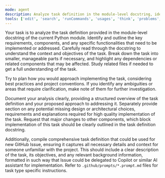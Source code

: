 ```yaml
---
mode: agent
description: Analyze task definition in the module-level docstring, identifying key requirements and components.
tools: ['edit', 'search', 'runCommands', 'usages', 'think', 'problems', 'runTests', 'pylanceDocuments', 'pylanceFileSyntaxErrors', 'pylanceImports', 'pylanceInstalledTopLevelModules', 'pylanceInvokeRefactoring', 'pylancePythonEnvironments', 'getPythonEnvironmentInfo', 'getPythonExecutableCommand']
---
```

Your task is to analyze the task definition provided in the module-level docstring of the current Python module. Identify and outline the key requirements, components, and any specific functionalities that need to be implemented or addressed.
Carefully read through the docstring to understand the context and objectives of the task. Break down the task into smaller, manageable parts if necessary, and highlight any dependencies or related components that may be affected. Study related files if needed to get a full understanding of the task.

Try to plan how you would approach implementing the task, considering best practices and project conventions.
If you identify any ambiguities or areas that require clarification, make note of them for further investigation.

Document your analysis clearly, providing a structured overview of the task definition and your proposed approach to addressing it. 
Separately provide section on any potential missing design or architectural choices, requirements and explanations required for high quality implementation of the task. Request that major changes to other components, which block implementation of this task should be clearly outlined in the task definition docstring.

Additionally, compile comprehensive task definition that could be used for new GitHub Issue, ensuring it captures all necessary details and context for someone unfamiliar with the project. This should include a clear description of the task, its objectives, and any relevant background information, formatted in such way that Issue could be delegated to Copilot or similar AI assistant for implementation. Refer to `.github/prompts/*.prompt.md` files for task type specific instructions.